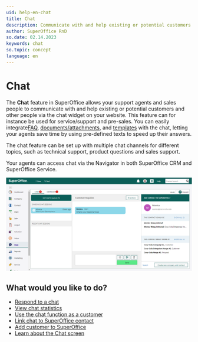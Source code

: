 ```yaml
---
uid: help-en-chat
title: Chat
description: Communicate with and help existing or potential customers through a chat widget on your website.
author: SuperOffice RnD
so.date: 02.14.2023
keywords: chat
so.topic: concept
language: en
---
```


# Chat

The **Chat** feature in SuperOffice allows your support agents and sales people to communicate with and help existing or potential customers and other people via the chat widget on your website. This feature can for instance be used for service/support and pre-sales. You can easily integrate[FAQ][1], [documents/attachments][2], and [templates][3] with the chat, letting your agents save time by using pre-defined texts to speed up their answers.

The chat feature can be set up with multiple chat channels for different topics, such as technical support, product questions and sales support.

Your agents can access chat via the Navigator in both SuperOffice CRM and SuperOffice Service.

![The Chat screen consists of a Dashboard tab and a Chats tab -screenshot][img1]

## What would you like to do?

* [Respond to a chat][4]
* [View chat statistics][5]
* [Use the chat function as a customer][6]
* [Link chat to SuperOffice contact][7]
* [Add customer to SuperOffice][8]
* [Learn about the Chat screen][9]

<!-- Referenced links -->
[1]: ../../faq/learn/index.md
[2]: ../../document/learn/in-service/index.md
[3]: ../../service/reply-templates/learn/index.md
[4]: respond.md
[5]: statistics.md
[6]: as-customer.md
[7]: link-to-person.md
[8]: create-contact.md
[9]: screen/index.md

<!-- Referenced images -->
[img1]: media/10-chat-mainpage.png
